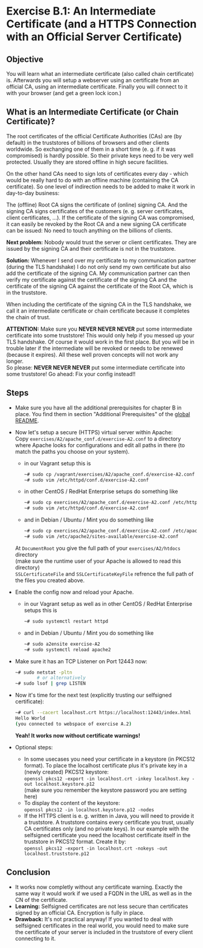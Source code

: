 # Exercise B.1: An Intermediate Certificate (and a HTTPS Connection with an Official Server Certificate)

## Objective
You will learn what an intermediate certificate (also called chain certificate) is. Afterwards you will setup a webserver using an certificate from an official CA, using an intermediate certificate. Finally you will connect to it with your browser (and get a green lock icon.)

## What is an Intermediate Certificate (or Chain Certificate)?
The root certificates of the official Certificate Authorities (CAs) are (by default) in the truststores of billions of browsers and other clients worldwide. So exchanging one of them in a short time (e. g. if it was compromised) is hardly possible. So their private keys need to be very well protected. Usually they are stored offline in high secure facilities.

On the other hand CAs need to sign lots of certificates every day - which would be really hard to do with an offline machine (containing the CA certificate). So one level of indirection needs to be added to make it work in day-to-day business:

The (offline) Root CA signs the certificate of (online) signing CA. And the signing CA signs certificates of the customers (e. g. server certificates, client certificates, ...). If the certificate of the signing CA was compromised, it can easily be revoked by the Root CA and a new signing CA certificate can be issued: No need to touch anything on the billions of clients.

__Next problem:__ Nobody would trust the server or client certificates. They are issued by the signing CA and their certificate is not in the truststore.

__Solution:__ Whenever I send over my certificate to my communication partner (during the TLS handshake) I do not only send my own certificate but also add the certificate of the signing CA. My communication partner can then verify my certificate against the certificate of the signing CA and the certificate of the signing CA against the certificate of the Root CA, which is in the truststore.

When including the certificate of the signing CA in the TLS handshake, we call it an intermediate certificate or chain certificate because it completes the chain of trust.

__ATTENTION:__ Make sure you __NEVER NEVER NEVER__ put some intermediate certificate into some truststore! This would only help if you messed up your TLS handshake. Of course it would work in the first place. But you will be in trouble later if the intermediate will be revoked or needs to be renewed (because it expires). All these well proven concepts will not work any longer.  
So please: __NEVER NEVER NEVER__ put some intermediate certificate into some truststore! Go ahead: Fix your config instead!!

## Steps

   * Make sure you have all the additional prerequisites for chapter B in place. You find them in section "Additional Prerequisites" of the [global README](../../).

   * Now let's setup a secure (HTTPS) virtual server within Apache:  
     Copy `exercises/A2/apache_conf.d/exercise-A2.conf` to a directory where Apache looks for configurations and edit all paths in there (to match the paths you choose on your system).
      * in our Vagrant setup this is
        ```Bash
        ~# sudo cp /vagrant/exercises/A2/apache_conf.d/exercise-A2.conf /etc/httpd/conf.d/
        ~# sudo vim /etc/httpd/conf.d/exercise-A2.conf
        ```
      * in other CentOS / RedHat Enterprise setups do something like
        ```Bash
        ~# sudo cp exercises/A2/apache_conf.d/exercise-A2.conf /etc/httpd/conf.d/
        ~# sudo vim /etc/httpd/conf.d/exercise-A2.conf
        ```
      * and in Debian / Ubuntu / Mint you do something like
        ```Bash
        ~# sudo cp exercises/A2/apache_conf.d/exercise-A2.conf /etc/apache2/sites-available
        ~# sudo vim /etc/apache2/sites-available/exercise-A2.conf
        ```
     At `DocumentRoot` you give the full path of your `exercises/A2/htdocs` directory  
     (make sure the runtime user of your Apache is allowed to read this directory)  
     `SSLCertificateFile` and `SSLCertificateKeyFile` refrence the full path of the files you created above.

   * Enable the config now and reload your Apache.
      * in our Vagrant setup as well as in other CentOS / RedHat Enterprise setups this is
        ```Bash
        ~# sudo systemctl restart httpd
        ```
      * and in Debian / Ubuntu / Mint you do something like
        ```Bash
        ~# sudo a2ensite exercise-A2
        ~# sudo systemctl reload apache2
        ```

   * Make sure it has an TCP Listener on Port 12443 now:
     ```Bash
     ~# sudo netstat -pltn
             # or alternatively
     ~# sudo lsof | grep LISTEN
     ```

   * Now it's time for the next test (explicitly trusting our selfsigned certificate):
     ```Bash
     ~# curl --cacert localhost.crt https://localhost:12443/index.html
     Hello World
     (you connected to webspace of exercise A.2)
     ```
     __Yeah! It works now without certificate warnings!__

   * Optional steps:  
      - In some usecases you need your certificate in a keystore (in PKCS12 format). To place the localhost certificate plus it's private key in a (newly created) PKCS12 keystore:  
        `openssl pkcs12 -export -in localhost.crt -inkey localhost.key -out localhost.keystore.p12`  
        (make sure you remember the keystore password you are setting here)
      - To display the content of the keystore:  
        `openssl pkcs12 -in localhost.keystore.p12 -nodes`
      - If the HTTPS client is e. g. written in Java, you will need to provide it a truststore. A truststore contains every certificate you trust, usually CA certificates only (and no private keys). In our example with the selfsigned certificate you need the localhost certificate itself in the truststore in PKCS12 format. Create it by:  
        `openssl pkcs12 -export -in localhost.crt -nokeys -out localhost.truststore.p12`


## Conclusion

   * It works now completly without any certificate warning. Exactly the same way it would work if we used a FQDN in the URL as well as in the CN of the certificate.
   * __Learning:__ Selfsigned certificates are not less secure than certificates signed by an official CA. Encryption is fully in place.
   * __Drawback:__ It's not practical anyway! If you wanted to deal with selfsigned certificates in the real world, you would need to make sure the certificate of your server is included in the truststore of every client connecting to it.
